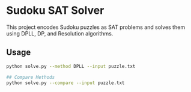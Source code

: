 # Sudoku SAT Solver

This project encodes Sudoku puzzles as SAT problems and solves them using DPLL, DP, and Resolution algorithms.

## Usage
```bash
python solve.py --method DPLL --input puzzle.txt

## Compare Methods
python solve.py --compare --input puzzle.txt
